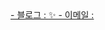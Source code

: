 <a href="https://ansohxxn.github.io/">
- 블로그 : <https://yyechan0602.github.io> ✨
- 이메일 : <yyechan1@gmail.com>
